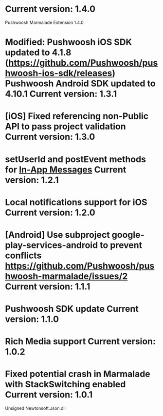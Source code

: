 Current version: 1.4.0
=========================
Pushwoosh Marmalade Extension 1.4.0

Modified:
    Pushwoosh iOS SDK updated to 4.1.8 (https://github.com/Pushwoosh/pushwoosh-ios-sdk/releases)
    Pushwoosh Android SDK updated to 4.10.1
Current version: 1.3.1
=========================
[iOS] Fixed referencing non-Public API to pass project validation
Current version: 1.3.0
=========================
setUserId and postEvent methods for [In-App Messages](http://docs.pushwoosh.com/docs/in-app-messages)
Current version: 1.2.1
=========================
Local notifications support for iOS
Current version: 1.2.0
=========================
[Android] Use subproject google-play-services-android to prevent conflicts
https://github.com/Pushwoosh/pushwoosh-marmalade/issues/2
Current version: 1.1.1
=========================
Pushwoosh SDK update
Current version: 1.1.0
=========================
Rich Media support
Current version: 1.0.2
=========================
Fixed potential crash in Marmalade with StackSwitching enabled
Current version: 1.0.1
=========================
Unsigned Newtonsoft.Json.dll

